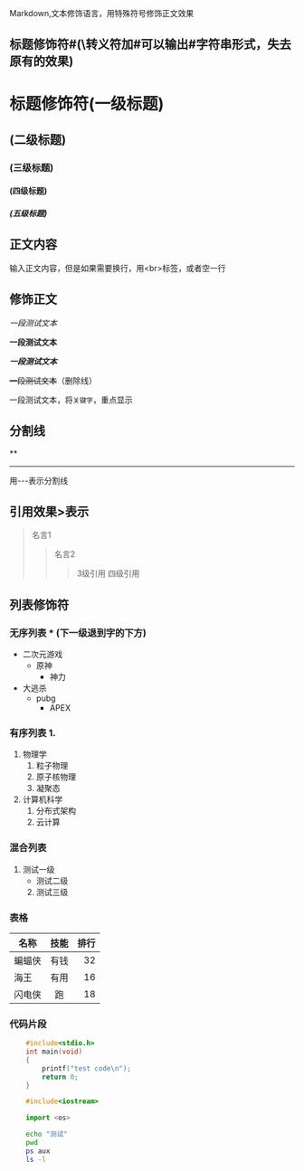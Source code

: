 Markdown,文本修饰语言，用特殊符号修饰正文效果<br>

## 标题修饰符\#(\转义符加#可以输出#字符串形式，失去原有的效果) 
# 标题修饰符(一级标题) 
## (二级标题)
### (三级标题)
#### (四级标题)
##### (五级标题)

## 正文内容
  输入正文内容，但是如果需要换行，用\<br\>标签，或者空一行

## 修饰正文<br>
  *一段测试文本*

  **一段测试文本**

  ***一段测试文本***

  ~~一段测试文本~~（删除线）
  
  一段测试文本，将`关键字`，重点显示

## 分割线

**

---

  用\-\-\-表示分割线
## 引用效果\>表示

> 名言1
>> 名言2
>>> 3级引用
>>> 四级引用

## 列表修饰符
### 无序列表 \*  (下一级退到字的下方)
* 二次元游戏
  * 原神
    * 神力
* 大逃杀
  * pubg
    * APEX

### 有序列表 1.
1. 物理学
   1. 粒子物理
   2. 原子核物理
   3. 凝聚态
2. 计算机科学
    1. 分布式架构
    2. 云计算
### 混合列表
1. 测试一级
   * 测试二级
   2. 测试三级
### 表格
名称|技能|排行
--|:--:|--:
蝙蝠侠|有钱|32
海王|有用|16
闪电侠|跑|18

### 代码片段

```c
	#include<stdio.h>
	int main(void)
	{
		printf("test code\n");
		return 0;
	}
```

```cpp
	#include<iostream>
```
```python
	import <os>
```
```bash
	echo "测试"
	pwd
	ps aux
	ls -l
```
